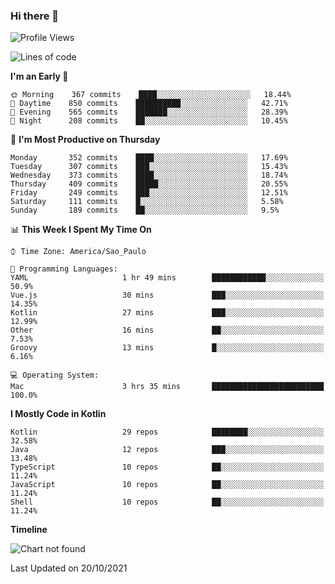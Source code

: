 ### Hi there 👋

<!--
**fernandonogueira/fernandonogueira** is a ✨ _special_ ✨ repository because its `README.md` (this file) appears on your GitHub profile.

Here are some ideas to get you started:

- 🔭 I’m currently working on ...
- 🌱 I’m currently learning ...
- 👯 I’m looking to collaborate on ...
- 🤔 I’m looking for help with ...
- 💬 Ask me about ...
- 📫 How to reach me: ...
- 😄 Pronouns: ...
- ⚡ Fun fact: ...
-->

<!--START_SECTION:waka-->
![Profile Views](http://img.shields.io/badge/Profile%20Views-0-blue)

![Lines of code](https://img.shields.io/badge/From%20Hello%20World%20I%27ve%20Written-457240%20lines%20of%20code-blue)

**I'm an Early 🐤** 

```text
🌞 Morning    367 commits    ████░░░░░░░░░░░░░░░░░░░░░   18.44% 
🌆 Daytime    850 commits    ██████████░░░░░░░░░░░░░░░   42.71% 
🌃 Evening    565 commits    ███████░░░░░░░░░░░░░░░░░░   28.39% 
🌙 Night      208 commits    ██░░░░░░░░░░░░░░░░░░░░░░░   10.45%

```
📅 **I'm Most Productive on Thursday** 

```text
Monday       352 commits    ████░░░░░░░░░░░░░░░░░░░░░   17.69% 
Tuesday      307 commits    ███░░░░░░░░░░░░░░░░░░░░░░   15.43% 
Wednesday    373 commits    ████░░░░░░░░░░░░░░░░░░░░░   18.74% 
Thursday     409 commits    █████░░░░░░░░░░░░░░░░░░░░   20.55% 
Friday       249 commits    ███░░░░░░░░░░░░░░░░░░░░░░   12.51% 
Saturday     111 commits    █░░░░░░░░░░░░░░░░░░░░░░░░   5.58% 
Sunday       189 commits    ██░░░░░░░░░░░░░░░░░░░░░░░   9.5%

```


📊 **This Week I Spent My Time On** 

```text
⌚︎ Time Zone: America/Sao_Paulo

💬 Programming Languages: 
YAML                     1 hr 49 mins        ████████████░░░░░░░░░░░░░   50.9% 
Vue.js                   30 mins             ███░░░░░░░░░░░░░░░░░░░░░░   14.35% 
Kotlin                   27 mins             ███░░░░░░░░░░░░░░░░░░░░░░   12.99% 
Other                    16 mins             ██░░░░░░░░░░░░░░░░░░░░░░░   7.53% 
Groovy                   13 mins             █░░░░░░░░░░░░░░░░░░░░░░░░   6.16%

💻 Operating System: 
Mac                      3 hrs 35 mins       █████████████████████████   100.0%

```

**I Mostly Code in Kotlin** 

```text
Kotlin                   29 repos            ████████░░░░░░░░░░░░░░░░░   32.58% 
Java                     12 repos            ███░░░░░░░░░░░░░░░░░░░░░░   13.48% 
TypeScript               10 repos            ██░░░░░░░░░░░░░░░░░░░░░░░   11.24% 
JavaScript               10 repos            ██░░░░░░░░░░░░░░░░░░░░░░░   11.24% 
Shell                    10 repos            ██░░░░░░░░░░░░░░░░░░░░░░░   11.24%

```


**Timeline**

![Chart not found](https://raw.githubusercontent.com/fernandonogueira/fernandonogueira/master/charts/bar_graph.png) 


 Last Updated on 20/10/2021
<!--END_SECTION:waka-->
